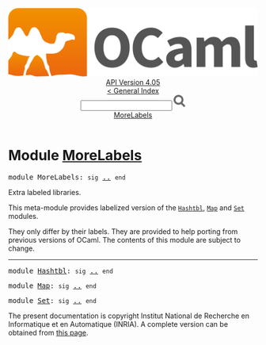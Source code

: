 <!-- ((! set title API !)) ((! set documentation !)) ((! set api !)) ((! set nobreadcrumb !)) -->
<div class="api"><header><nav class="toc brand"><a class="brand" href="https://ocaml.org/"><img src="colour-logo-gray.svg" class="svg" alt="OCaml"></a></nav><nav class="toc"><div class="toc_version"><a href="/docs" id="version-select">API Version 4.05</a></div><a href="index.html">&lt; General Index</a><div class="api_search"><input type="text" name="apisearch" id="api_search" oninput="mySearch(false);" onkeypress="this.oninput();" onclick="this.oninput();" onpaste="this.oninput();">
<img src="search_icon.svg" alt="Search" class="svg" onclick="mySearch(false)"></div>
<div id="search_results"></div><div class="toc_title"><a href="#top">MoreLabels</a></div><ul></ul></nav></header>

<h1>Module <a href="type_MoreLabels.html">MoreLabels</a></h1>

<pre><span class="keyword">module</span> MoreLabels: <code class="code"><span class="keyword">sig</span></code> <a href="MoreLabels.html">..</a> <code class="code"><span class="keyword">end</span></code></pre><div class="info module top">
Extra labeled libraries.
<p>

   This meta-module provides labelized version of the <a href="Hashtbl.html"><code class="code"><span class="constructor">Hashtbl</span></code></a>,
   <a href="Map.html"><code class="code"><span class="constructor">Map</span></code></a> and <a href="Set.html"><code class="code"><span class="constructor">Set</span></code></a> modules.
</p><p>

   They only differ by their labels. They are provided to help
   porting from previous versions of OCaml.
   The contents of this module are subject to change.<br>
</p></div>
<hr width="100%">

<pre><span class="keyword">module</span> <a href="MoreLabels.Hashtbl.html">Hashtbl</a>: <code class="code"><span class="keyword">sig</span></code> <a href="MoreLabels.Hashtbl.html">..</a> <code class="code"><span class="keyword">end</span></code></pre>
<pre><span class="keyword">module</span> <a href="MoreLabels.Map.html">Map</a>: <code class="code"><span class="keyword">sig</span></code> <a href="MoreLabels.Map.html">..</a> <code class="code"><span class="keyword">end</span></code></pre>
<pre><span class="keyword">module</span> <a href="MoreLabels.Set.html">Set</a>: <code class="code"><span class="keyword">sig</span></code> <a href="MoreLabels.Set.html">..</a> <code class="code"><span class="keyword">end</span></code></pre><div class="copyright">The present documentation is copyright Institut National de Recherche en Informatique et en Automatique (INRIA). A complete version can be obtained from <a href="http://caml.inria.fr/pub/docs/manual-ocaml/">this page</a>.</div></div>